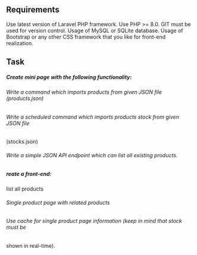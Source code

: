 

## Requirements
Use latest version of Laravel PHP framework.
Use PHP >= 8.0.
GIT must be used for version control.
Usage of MySQL or SQLite database.
Usage of Bootstrap or any other CSS framework that you like for front-end
realization.

## Task

##### Create mini page with the following functionality:
###### Write a command which imports products from given JSON file (products.json)

###### Write a scheduled command which imports products stock from given JSON file
(stocks.json)

###### Write a simple JSON API endpoint which can list all existing products.

##### reate a front-end:
list all products

###### Single product page with related products

###### Use cache for single product page information (keep in mind that stock must be
shown in real-time).
